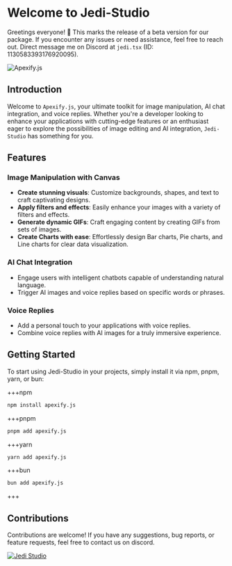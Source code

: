# Welcome to Jedi-Studio

Greetings everyone! 🌟 This marks the release of a beta version for our package. If you encounter any issues or need assistance, feel free to reach out. Direct message me on Discord at `jedi.tsx` (ID: 1130583393176920095).

![Apexify.js](https://media.discordapp.net/attachments/1134572786262736996/1229532951042326589/apex_banner.png?ex=663006cb&is=661d91cb&hm=5795fbcbd8bb66884e613c0d94ae8231218151a2b8926b54337c35201fffe7a7&=&format=webp&quality=lossless&width=1440&height=508)

## Introduction

Welcome to `Apexify.js`, your ultimate toolkit for image manipulation, AI chat integration, and voice replies. Whether you're a developer looking to enhance your applications with cutting-edge features or an enthusiast eager to explore the possibilities of image editing and AI integration, `Jedi-Studio` has something for you.

## Features

### Image Manipulation with Canvas

- **Create stunning visuals**: Customize backgrounds, shapes, and text to craft captivating designs.
- **Apply filters and effects**: Easily enhance your images with a variety of filters and effects.
- **Generate dynamic GIFs**: Craft engaging content by creating GIFs from sets of images.
- **Create Charts with ease**: Effortlessly design Bar charts, Pie charts, and Line charts for clear data visualization.

### AI Chat Integration

- Engage users with intelligent chatbots capable of understanding natural language.
- Trigger AI images and voice replies based on specific words or phrases.

### Voice Replies

- Add a personal touch to your applications with voice replies.
- Combine voice replies with AI images for a truly immersive experience.


## Getting Started

To start using Jedi-Studio in your projects, simply install it via npm, pnpm, yarn, or bun:

+++npm

```bash
npm install apexify.js
```

+++pnpm

```bash
pnpm add apexify.js
```

+++yarn

```bash
yarn add apexify.js
```

+++bun

```bash
bun add apexify.js
```
+++

## Contributions
Contributions are welcome! If you have any suggestions, bug reports, or feature requests, feel free to contact us on discord.

[![Jedi Studio](https://api.weblutions.com/discord/invite/CS2NRSPyze/)](https://discord.gg/CS2NRSPyze)
